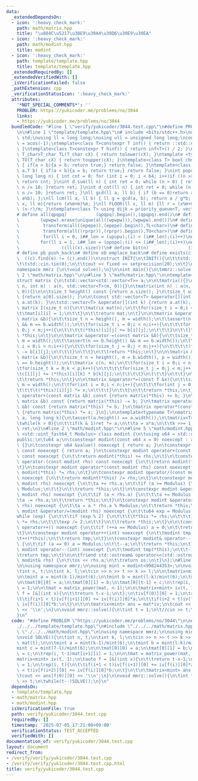 ```yaml
---
data:
  _extendedDependsOn:
  - icon: ':heavy_check_mark:'
    path: math/matrix.hpp
    title: "\u884C\u5217\u30E9\u30A4\u30D6\u30E9\u30EA"
  - icon: ':heavy_check_mark:'
    path: math/modint.hpp
    title: modint
  - icon: ':heavy_check_mark:'
    path: template/template.hpp
    title: template/template.hpp
  _extendedRequiredBy: []
  _extendedVerifiedWith: []
  _isVerificationFailed: false
  _pathExtension: cpp
  _verificationStatusIcon: ':heavy_check_mark:'
  attributes:
    '*NOT_SPECIAL_COMMENTS*': ''
    PROBLEM: https://yukicoder.me/problems/no/3044
    links:
    - https://yukicoder.me/problems/no/3044
  bundledCode: "#line 1 \"verify/yukicoder/3044.test.cpp\"\n#define PROBLEM \"https://yukicoder.me/problems/no/3044\"\
    \n\n#line 1 \"template/template.hpp\"\n# include <bits/stdc++.h>\nusing namespace\
    \ std;\nusing ll = long long;\nusing ull = unsigned long long;\nconst double pi\
    \ = acos(-1);\ntemplate<class T>constexpr T inf() { return ::std::numeric_limits<T>::max();\
    \ }\ntemplate<class T>constexpr T hinf() { return inf<T>() / 2; }\ntemplate <typename\
    \ T_char>T_char TL(T_char cX) { return tolower(cX); }\ntemplate <typename T_char>T_char\
    \ TU(T_char cX) { return toupper(cX); }\ntemplate<class T> bool chmin(T& a,T b)\
    \ { if(a > b){a = b; return true;} return false; }\ntemplate<class T> bool chmax(T&\
    \ a,T b) { if(a < b){a = b; return true;} return false; }\nint popcnt(unsigned\
    \ long long n) { int cnt = 0; for (int i = 0; i < 64; i++)if ((n >> i) & 1)cnt++;\
    \ return cnt; }\nint d_sum(ll n) { int ret = 0; while (n > 0) { ret += n % 10;\
    \ n /= 10; }return ret; }\nint d_cnt(ll n) { int ret = 0; while (n > 0) { ret++;\
    \ n /= 10; }return ret; }\nll gcd(ll a, ll b) { if (b == 0)return a; return gcd(b,\
    \ a%b); };\nll lcm(ll a, ll b) { ll g = gcd(a, b); return a / g*b; };\nll MOD(ll\
    \ x, ll m){return (x%m+m)%m; }\nll FLOOR(ll x, ll m) {ll r = (x%m+m)%m; return\
    \ (x-r)/m; }\ntemplate<class T> using dijk = priority_queue<T, vector<T>, greater<T>>;\n\
    # define all(qpqpq)           (qpqpq).begin(),(qpqpq).end()\n# define UNIQUE(wpwpw)\
    \        (wpwpw).erase(unique(all((wpwpw))),(wpwpw).end())\n# define LOWER(epepe)\
    \         transform(all((epepe)),(epepe).begin(),TL<char>)\n# define UPPER(rprpr)\
    \         transform(all((rprpr)),(rprpr).begin(),TU<char>)\n# define rep(i,upupu)\
    \         for(ll i = 0, i##_len = (upupu);(i) < (i##_len);(i)++)\n# define reps(i,opopo)\
    \        for(ll i = 1, i##_len = (opopo);(i) <= (i##_len);(i)++)\n# define len(x)\
    \                ((ll)(x).size())\n# define bit(n)               (1LL << (n))\n\
    # define pb push_back\n# define eb emplace_back\n# define exists(c, e)       \
    \  ((c).find(e) != (c).end())\n\nstruct INIT{\n\tINIT(){\n\t\tstd::ios::sync_with_stdio(false);\n\
    \t\tstd::cin.tie(0);\n\t\tcout << fixed << setprecision(20);\n\t}\n}INIT;\n\n\
    namespace mmrz {\n\tvoid solve();\n}\n\nint main(){\n\tmmrz::solve();\n}\n#line\
    \ 2 \"math/matrix.hpp\"\n\n#line 5 \"math/matrix.hpp\"\n\ntemplate<typename T>\n\
    struct matrix {\n\tstd::vector<std::vector<T>> a;\n\n\tmatrix(){}\n\tmatrix(int\
    \ n, int m) : a(n, std::vector<T>(m, 0)){}\n\tmatrix(int n) : a(n, std::vector<T>(n,\
    \ 0)){}\n\n\tsize_t height() const {return a.size(); }\n\tsize_t width() const\
    \ {return a[0].size(); }\n\n\tconst std::vector<T> &operator[](int k) const {return\
    \ a.at(k); }\n\tstd::vector<T> &operator[](int k) {return a.at(k); }\n\n\tstatic\
    \ matrix I(size_t n){\n\t\tmatrix mat(n);\n\t\tfor(size_t i = 0;i < n;i++){\n\t\
    \t\tmat[i][i] = 1;\n\t\t}\n\t\treturn mat;\n\t}\n\n\tmatrix &operator+=(const\
    \ matrix &b){\n\t\tsize_t n = height(), m = width();\n\t\tassert(n == b.height()\
    \ && m == b.width());\n\t\tfor(size_t i = 0;i < n;i++){\n\t\t\tfor(size_t j =\
    \ 0;j < m;j++){\n\t\t\t\t(*this)[i][j] += b[i][j];\n\t\t\t}\n\t\t}\n\t\treturn\
    \ *this;\n\t}\n\n\tmatrix &operator-=(const matrix &b){\n\t\tsize_t n = height(),\
    \ m = width();\n\t\tassert(n == b.height() && m == b.width());\n\t\tfor(size_t\
    \ i = 0;i < n;i++){\n\t\t\tfor(size_t j = 0;j < m;j++){\n\t\t\t\t(*this)[i][j]\
    \ -= b[i][j];\n\t\t\t}\n\t\t}\n\t\treturn *this;\n\t}\n\n\tmatrix &operator*=(const\
    \ matrix &b){\n\t\tsize_t n = height(), m = b.width(), p = width();\n\t\tassert(p\
    \ == b.height());\n\t\tmatrix c(n, m);\n\t\tfor(size_t i = 0;i < n;i++){\n\t\t\
    \tfor(size_t k = 0;k < p;k++){\n\t\t\t\tfor(size_t j = 0;j < m;j++){\n\t\t\t\t\
    \tc[i][j] += (*this)[i][k] * b[k][j];\n\t\t\t\t}\n\t\t\t}\n\t\t}\n\t\ta.swap(c.a);\n\
    \t\treturn *this;\n\t}\n\n\tmatrix &operator*=(const T &x){\n\t\tsize_t n = height(),\
    \ m = width();\n\t\tfor(int i = 0;i < n;i++){\n\t\t\tfor(int j = 0;j < m;j++){\n\
    \t\t\t\t(*this)[i][j] *= x;\n\t\t\t}\n\t\t}\n\t\treturn *this;\n\t}\n\n\tmatrix\
    \ operator+(const matrix &b) const {return matrix(*this) += b; }\n\tmatrix operator-(const\
    \ matrix &b) const {return matrix(*this) -= b; }\n\tmatrix operator*(const matrix\
    \ &b) const {return matrix(*this) *= b; }\n\tmatrix operator*(const T &x) const\
    \ {return matrix(*this) *= x; }\n};\n\ntemplate<typename T>\nmatrix<T> matrix_power(matrix<T>\
    \ a, long long k){\n\tassert(a.height() == a.width());\n\tmatrix<T> ret = matrix<T>::I(a.height());\n\
    \twhile(k > 0){\n\t\tif(k & 1)ret *= a;\n\t\ta = a*a;\n\t\tk >>= 1;\n\t}\n\treturn\
    \ ret;\n}\n#line 2 \"math/modint.hpp\"\n\n#line 5 \"math/modint.hpp\"\n\ntemplate\
    \ <std::uint_fast64_t Modulus> class modint {\n\tusing u64 = std::uint_fast64_t;\n\
    public:\n\tu64 a;\n\tconstexpr modint(const u64 x = 0) noexcept : a(x % Modulus)\
    \ {}\n\tconstexpr u64 &value() noexcept { return a; }\n\tconstexpr const u64 &value()\
    \ const noexcept { return a; }\n\tconstexpr modint operator+(const modint rhs)\
    \ const noexcept {\n\t\treturn modint(*this) += rhs;\n\t}\n\tconstexpr modint\
    \ operator-(const modint rhs) const noexcept {\n\t\treturn modint(*this) -= rhs;\n\
    \t}\n\tconstexpr modint operator*(const modint rhs) const noexcept {\n\t\treturn\
    \ modint(*this) *= rhs;\n\t}\n\tconstexpr modint operator/(const modint rhs) const\
    \ noexcept {\n\t\treturn modint(*this) /= rhs;\n\t}\n\tconstexpr modint &operator+=(const\
    \ modint rhs) noexcept {\n\t\ta += rhs.a;\n\t\tif (a >= Modulus) {\n\t\t\ta -=\
    \ Modulus;\n\t\t}\n\t\treturn *this;\n\t}\n\tconstexpr modint &operator-=(const\
    \ modint rhs) noexcept {\n\t\tif (a < rhs.a) {\n\t\t\ta += Modulus;\n\t\t}\n\t\
    \ta -= rhs.a;\n\t\treturn *this;\n\t}\n\tconstexpr modint &operator*=(const modint\
    \ rhs) noexcept {\n\t\ta = a * rhs.a % Modulus;\n\t\treturn *this;\n\t}\n\tconstexpr\
    \ modint &operator/=(modint rhs) noexcept {\n\t\tu64 exp = Modulus - 2;\n\t\t\
    while (exp) {\n\t\t\tif (exp % 2) {\n\t\t\t\t*this *= rhs;\n\t\t\t}\n\t\t\trhs\
    \ *= rhs;\n\t\t\texp /= 2;\n\t\t}\n\t\treturn *this;\n\t}\n\n\tconstexpr modint&\
    \ operator++() noexcept {\n\t\tif (++a == Modulus) a = 0;\n\t\treturn *this;\n\
    \t}\n\tconstexpr modint operator++(int) noexcept {\n\t\tmodint tmp(*this);\n\t\
    \t++(*this);\n\t\treturn tmp;\n\t}\n\tconstexpr modint& operator--() noexcept\
    \ {\n\t\tif (a == 0) a = Modulus;\n\t\t--a;\n\t\treturn *this;\n\t}\n\tconstexpr\
    \ modint operator--(int) noexcept {\n\t\tmodint tmp(*this);\n\t\t--(*this);\n\t\
    \treturn tmp;\n\t}\n\n\tfriend std::ostream& operator<<(std::ostream& os, const\
    \ modint& rhs) {\n\t\tos << rhs.a;\n\t\treturn os;\n\t}\n};\n#line 6 \"verify/yukicoder/3044.test.cpp\"\
    \n\nusing namespace mmrz;\n\nusing mint = modint<998244353>;\n\nvoid SOLVE(){\n\
    \tint n, t;\n\tint k, l;\n\tcin >> n >> t >> k >> l;\n\n\tmatrix<mint> mat(t);\n\
    \n\tmint a = mint(k-1)/mint(6);\n\tmint b = mint(l-k)/mint(6);\n\tmint c = mint(7-l)/mint(6);\n\
    \n\tmat[0][0] = a;\n\tmat[0][1] = b;\n\tmat[0][t-1] = c;\n\trep(i, t-1)mat[i+1][i]\
    \ = 1;\n\n\tmat = matrix_power(mat, n-1);\n\n\tmatrix<mint> iv(t, 1);\n\tauto\
    \ f = [&](int x){\n\t\treturn t-x-1;\n\t};\n\tiv[f(0)][0] = 1;\n\trep(i, t){\n\
    \t\tif(i+1 < t)iv[f(i+1)][0] += iv[f(i)][0]*a;\n\t\tif(i+2 < t)iv[f(i+2)][0] +=\
    \ iv[f(i)][0]*b;\n\t}\n\t\n\tmatrix<mint> ans = mat*iv;\n\tcout << ans[f(0)][0]\
    \ << '\\n';\n}\n\nvoid mmrz::solve(){\n\tint t = 1;\n\t//cin >> t;\n\twhile(t--)SOLVE();\n\
    }\n"
  code: "#define PROBLEM \"https://yukicoder.me/problems/no/3044\"\n\n#include \"\
    ./../../template/template.hpp\"\n#include \"./../../math/matrix.hpp\"\n#include\
    \ \"./../../math/modint.hpp\"\n\nusing namespace mmrz;\n\nusing mint = modint<998244353>;\n\
    \nvoid SOLVE(){\n\tint n, t;\n\tint k, l;\n\tcin >> n >> t >> k >> l;\n\n\tmatrix<mint>\
    \ mat(t);\n\n\tmint a = mint(k-1)/mint(6);\n\tmint b = mint(l-k)/mint(6);\n\t\
    mint c = mint(7-l)/mint(6);\n\n\tmat[0][0] = a;\n\tmat[0][1] = b;\n\tmat[0][t-1]\
    \ = c;\n\trep(i, t-1)mat[i+1][i] = 1;\n\n\tmat = matrix_power(mat, n-1);\n\n\t\
    matrix<mint> iv(t, 1);\n\tauto f = [&](int x){\n\t\treturn t-x-1;\n\t};\n\tiv[f(0)][0]\
    \ = 1;\n\trep(i, t){\n\t\tif(i+1 < t)iv[f(i+1)][0] += iv[f(i)][0]*a;\n\t\tif(i+2\
    \ < t)iv[f(i+2)][0] += iv[f(i)][0]*b;\n\t}\n\t\n\tmatrix<mint> ans = mat*iv;\n\
    \tcout << ans[f(0)][0] << '\\n';\n}\n\nvoid mmrz::solve(){\n\tint t = 1;\n\t//cin\
    \ >> t;\n\twhile(t--)SOLVE();\n}\n"
  dependsOn:
  - template/template.hpp
  - math/matrix.hpp
  - math/modint.hpp
  isVerificationFile: true
  path: verify/yukicoder/3044.test.cpp
  requiredBy: []
  timestamp: '2025-07-05 17:21:00+09:00'
  verificationStatus: TEST_ACCEPTED
  verifiedWith: []
documentation_of: verify/yukicoder/3044.test.cpp
layout: document
redirect_from:
- /verify/verify/yukicoder/3044.test.cpp
- /verify/verify/yukicoder/3044.test.cpp.html
title: verify/yukicoder/3044.test.cpp
---
```

